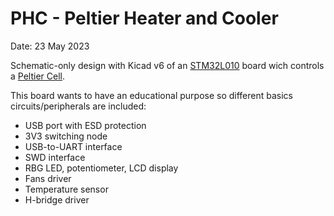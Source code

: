 # PHC - Peltier Heater and Cooler
Date: 23 May 2023

Schematic-only design with Kicad v6 of an [STM32L010](https://www.farnell.com/datasheets/2710889.pdf) board wich controls a [Peltier Cell](https://en.wikipedia.org/wiki/Thermoelectric_cooling). 

This board wants to have an educational purpose so different basics circuits/peripherals are included:
- USB port with ESD protection
- 3V3 switching node
- USB-to-UART interface
- SWD interface
- RBG LED, potentiometer, LCD display
- Fans driver
- Temperature sensor
- H-bridge driver

